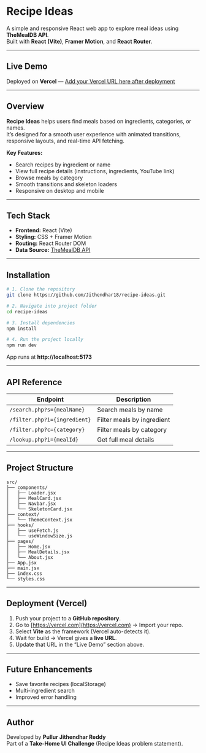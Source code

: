 #  Recipe Ideas

A simple and responsive React web app to explore meal ideas using **TheMealDB API**.  
Built with **React (Vite)**, **Framer Motion**, and **React Router**.

---

##  Live Demo
Deployed on **Vercel** — [Add your Vercel URL here after deployment](https://vercel.com)

---

##  Overview
**Recipe Ideas** helps users find meals based on ingredients, categories, or names.  
It’s designed for a smooth user experience with animated transitions, responsive layouts, and real-time API fetching.

**Key Features:**
- Search recipes by ingredient or name  
- View full recipe details (instructions, ingredients, YouTube link)  
- Browse meals by category  
- Smooth transitions and skeleton loaders  
- Responsive on desktop and mobile  

---

## Tech Stack

- **Frontend:** React (Vite)
- **Styling:** CSS + Framer Motion
- **Routing:** React Router DOM
- **Data Source:** [TheMealDB API](https://www.themealdb.com/api.php)

---

## Installation

```bash
# 1. Clone the repository
git clone https://github.com/Jithendhar18/recipe-ideas.git

# 2. Navigate into project folder
cd recipe-ideas

# 3. Install dependencies
npm install

# 4. Run the project locally
npm run dev
```

App runs at **http://localhost:5173**

---

## API Reference

| Endpoint | Description |
|-----------|--------------|
| `/search.php?s={mealName}` | Search meals by name |
| `/filter.php?i={ingredient}` | Filter meals by ingredient |
| `/filter.php?c={category}` | Filter meals by category |
| `/lookup.php?i={mealId}` | Get full meal details |

---

##  Project Structure

```
src/
├── components/
│   ├── Loader.jsx
│   ├── MealCard.jsx
│   ├── Navbar.jsx
│   └── SkeletonCard.jsx
├── context/
│   └── ThemeContext.jsx
├── hooks/
│   ├── useFetch.js
│   └── useWindowSize.js
├── pages/
│   ├── Home.jsx
│   ├── MealDetails.jsx
│   └── About.jsx
├── App.jsx
├── main.jsx
├── index.css
└── styles.css
```

---

## Deployment (Vercel)

1. Push your project to a **GitHub repository**.  
2. Go to [https://vercel.com](https://vercel.com) → Import your repo.  
3. Select **Vite** as the framework (Vercel auto-detects it).  
4. Wait for build → Vercel gives a **live URL**.  
5. Update that URL in the “Live Demo” section above.

---

## Future Enhancements
- Save favorite recipes (localStorage)  
- Multi-ingredient search  
- Improved error handling

---

## Author
Developed by **Pullur Jithendhar Reddy**  
Part of a **Take-Home UI Challenge** (Recipe Ideas problem statement).
